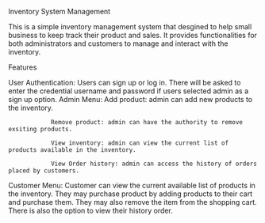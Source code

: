 Inventory System Management

This is a simple inventory management system that desgined to help small business to keep track their product and sales. It provides functionalities for both administrators 
and customers to manage and interact with the inventory.

Features

User Authentication: Users can sign up or log in. There will be asked to enter the credential username and password if users selected admin as a sign up option.
Admin Menu:     Add product: admin can add new products to the inventory.

                Remove product: admin can have the authority to remove exsiting products.
                
                View inventory: admin can view the current list of products available in the inventory.
                
                View Order history: admin can access the history of orders placed by customers.
                
Customer Menu:  Customer can view the current available list of products in the inventory. They may purchase product by adding products to their cart and purchase them. 
They may also remove the item from the shopping cart. There is also the option to view their history order.
                
